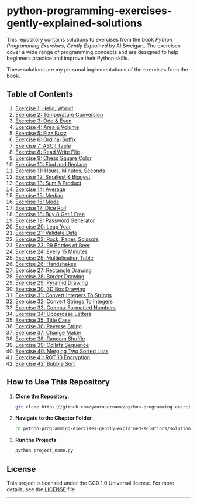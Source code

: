 # python-programming-exercises-gently-explained-solutions

This repository contains solutions to exercises from the book *Python Programming Exercises, Gently Explained* by Al Sweigart. The exercises cover a wide range of programming concepts and are designed to help beginners practice and improve their Python skills.

These solutions are my personal implementations of the exercises from the book.

## Table of Contents

1. [Exercise 1: Hello, World!](solutions/exercise_01_hello_world.py)
2. [Exercise 2: Temperature Conversion](solutions/exercise_02_temperature_conversion.py)
3. [Exercise 3: Odd & Even](solutions/exercise_03_odd_even.py)
4. [Exercise 4: Area & Volume](solutions/exercise_04_area_volume.py)
5. [Exercise 5: Fizz Buzz](solutions/exercise_05_fizz_buzz.py)
6. [Exercise 6: Ordinal Suffix](solutions/exercise_06_ordinal_suffix.py)
7. [Exercise 7: ASCII Table](solutions/exercise_07_ascii_table.py)
8. [Exercise 8: Read Write File](solutions/exercise_08_read_write_file.py)
9. [Exercise 9: Chess Square Color](solutions/exercise_09_chess_square_color.py)
10. [Exercise 10: Find and Replace](solutions/exercise_10_find_replace.py)
11. [Exercise 11: Hours, Minutes, Seconds](solutions/exercise_11_hours_minutes_seconds.py)
12. [Exercise 12: Smallest & Biggest](solutions/exercise_12_smallest_biggest.py)
13. [Exercise 13: Sum & Product](solutions/exercise_13_sum_product.py)
14. [Exercise 14: Average](solutions/exercise_14_average.py)
15. [Exercise 15: Median](solutions/exercise_15_median.py)
16. [Exercise 16: Mode](solutions/exercise_16_mode.py)
17. [Exercise 17: Dice Roll](solutions/exercise_17_dice_roll.py)
18. [Exercise 18: Buy 8 Get 1 Free](solutions/exercise_18_buy_8_get_1_free.py)
19. [Exercise 19: Password Generator](solutions/exercise_19_password_generator.py)
20. [Exercise 20: Leap Year](solutions/exercise_20_leap_year.py)
21. [Exercise 21: Validate Date](solutions/exercise_21_validate_date.py)
22. [Exercise 22: Rock, Paper, Scissors](solutions/exercise_22_rock_paper_scissors.py)
23. [Exercise 23: 99 Bottles of Beer](solutions/exercise_23_99_bottles_of_beer.py)
24. [Exercise 24: Every 15 Minutes](solutions/exercise_24_every_15_minutes.py)
25. [Exercise 25: Multiplication Table](solutions/exercise_25_multiplication_table.py)
26. [Exercise 26: Handshakes](solutions/exercise_26_handshakes.py)
27. [Exercise 27: Rectangle Drawing](solutions/exercise_27_rectangle_drawing.py)
28. [Exercise 28: Border Drawing](solutions/exercise_28_border_drawing.py)
29. [Exercise 29: Pyramid Drawing](solutions/exercise_29_pyramid_drawing.py)
30. [Exercise 30: 3D Box Drawing](solutions/exercise_30_3d_box_drawing.py)
31. [Exercise 31: Convert Integers To Strings](solutions/exercise_31_convert_integers_to_strings.py)
32. [Exercise 32: Convert Strings To Integers](solutions/exercise_32_convert_strings_to_integers.py)
33. [Exercise 33: Comma-Formatted Numbers](solutions/exercise_33_comma_formatted_numbers.py)
34. [Exercise 34: Uppercase Letters](solutions/exercise_34_uppercase_letters.py)
35. [Exercise 35: Title Case](solutions/exercise_35_title_case.py)
36. [Exercise 36: Reverse String](solutions/exercise_36_reverse_string.py)
37. [Exercise 37: Change Maker](solutions/exercise_37_change_maker.py)
38. [Exercise 38: Random Shuffle](solutions/exercise_38_random_shuffle.py)
39. [Exercise 39: Collatz Sequence](solutions/exercise_39_collatz_sequence.py)
40. [Exercise 40: Merging Two Sorted Lists](solutions/exercise_40_merging_two_sorted_lists.py)
41. [Exercise 41: ROT 13 Encryption](solutions/exercise_41_rot13_encryption.py)
42. [Exercise 42: Bubble Sort](solutions/exercise_42_bubble_sort.py)

## How to Use This Repository

1. **Clone the Repository**:
    ```bash
    git clone https://github.com/yourusername/python-programming-exercises-gently-explained-solutions.git
    ```

2. **Navigate to the Chapter Folder**:
    ```bash
    cd python-programming-exercises-gently-explained-solutions/solutions
    ```

3. **Run the Projects**:
    ```bash
    python project_name.py
    ```

## License

This project is licensed under the CC0 1.0 Universal license. For more details, see the [LICENSE](LICENSE) file.

---
